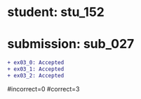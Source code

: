 # student: stu_152
# submission: sub_027

```diff
+ ex03_0: Accepted
+ ex03_1: Accepted
+ ex03_2: Accepted
```
#incorrect=0
#correct=3
